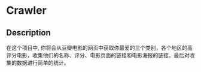 # Crawler
## Description
在这个项目中, 你将会从豆瓣电影的网页中获取你最爱的三个类别，各个地区的高评分电影，收集他们的名称、评分、电影页面的链接和电影海报的链接。最后对收集的数据进行简单的统计。

